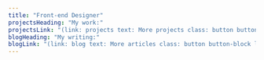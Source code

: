 ```yaml
---
title: "Front-end Designer"
projectsHeading: "My work:"
projectsLink: "(link: projects text: More projects class: button button-block link-arrow)"
blogHeading: "My writing:"
blogLink: "(link: blog text: More articles class: button button-block link-arrow)"
---
```

